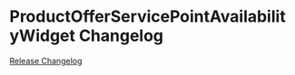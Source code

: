 # ProductOfferServicePointAvailabilityWidget Changelog

[Release Changelog](https://github.com/spryker-shop/product-offer-service-point-availability-widget/releases)
